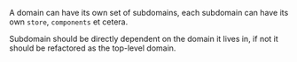A domain can have its own set of subdomains, each subdomain can have its own `store`, `components` et cetera.

Subdomain should be directly dependent on the domain it lives in, if not it should be refactored as the top-level domain.
